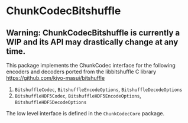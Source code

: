 # ChunkCodecBitshuffle

## Warning: ChunkCodecBitshuffle is currently a WIP and its API may drastically change at any time.

This package implements the ChunkCodec interface for the following encoders and decoders
ported from the libbitshuffle C library <https://github.com/kiyo-masui/bitshuffle>

1. `BitshuffleCodec`, `BitshuffleEncodeOptions`, `BitshuffleDecodeOptions`
1. `BitshuffleHDF5Codec`, `BitshuffleHDF5EncodeOptions`, `BitshuffleHDF5DecodeOptions`


The low level interface is defined in the `ChunkCodecCore` package.

